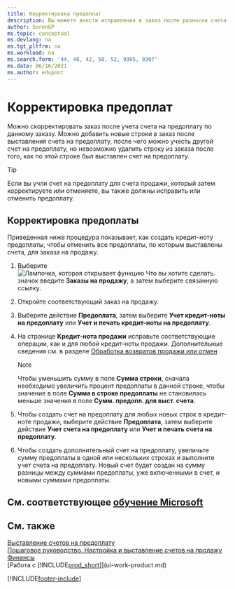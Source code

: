 ```yaml
---
title: Корректировка предоплат
description: Вы можете внести исправления в заказ после разноски счета-фактуры на предоплату по заказу и добавить новые строки в заказ после внесения предоплаты.
author: SorenGP
ms.topic: conceptual
ms.devlang: na
ms.tgt_pltfrm: na
ms.workload: na
ms.search.form: '44, 48, 42, 50, 52, 9305, 9307'
ms.date: 06/16/2021
ms.author: edupont
---
```

# <a name="correct-prepayments"></a>Корректировка предоплат

Можно скорректировать заказ после учета счета на предоплату по данному заказу. Можно добавить новые строки в заказ после выставления счета на предоплату, после чего можно учесть другой счет на предоплату, но невозможно удалить строку из заказа после того, как по этой строке был выставлен счет на предоплату.  

> [!TIP]
> Если вы учли счет на предоплату для счета продажи, который затем корректируете или отменяете, вы также должны исправить или отменить предоплату.

## <a name="to-correct-a-prepayment"></a>Корректировка предоплаты

Приведенная ниже процедура показывает, как создать кредит-ноту предоплаты, чтобы отменить все предоплаты, по которым выставлены счета, для заказа на продажу.  

1. Выберите ![Лампочка, которая открывает функцию Что вы хотите сделать.](media/ui-search/search_small.png "Что вы хотите сделать") значок введите **Заказы на продажу**, а затем выберите связанную ссылку.  
2. Откройте соответствующий заказ на продажу.
3. Выберите действие **Предоплата**, затем выберите **Учет кредит-ноты на предоплату** или **Учет и печать кредит-ноты на предоплату**.  
4. На странице **Кредит-нота продажи** исправьте соответствующие операции, как и для любой кредит-ноты продажи. Дополнительные сведения см. в разделе [Обработка возвратов продажи или отмен](sales-how-process-sales-returns-cancellations.md)  

    > [!NOTE]  
    > Чтобы уменьшить сумму в поле **Сумма строки**, сначала необходимо увеличить процент предоплаты в данной строке, чтобы значение в поле **Сумма в строке предоплаты** не становилась меньше значения в поле **Сумм. предопл. для выст. счета**.

5. Чтобы создать счет на предоплату для любых новых строк в кредит-ноте продажи, выберите действие **Предоплата**, затем выберите действие **Учет счета на предоплату** или **Учет и печать счета на предоплату**.  
6. Чтобы создать дополнительный счет на предоплату, увеличьте сумму предоплаты в одной или нескольких строках и выполните учет счета на предоплату. Новый счет будет создан на сумму разницы между суммами предоплаты, уже включенными в счет, и новыми суммами предоплаты.  

## <a name="see-related-microsoft-training"></a>См. соответствующее [обучение Microsoft](/training/modules/prepayment-invoices-dynamics-365-business-central/)

## <a name="see-also"></a>См. также

[Выставление счетов на предоплату](finance-invoice-prepayments.md)  
[Пошаговое руководство. Настройка и выставление счетов на продажу](walkthrough-setting-up-and-invoicing-sales-prepayments.md)  
[Финансы](finance.md)  
[Работа с [!INCLUDE[prod_short](includes/prod_short.md)]](ui-work-product.md)  


[!INCLUDE[footer-include](includes/footer-banner.md)]
